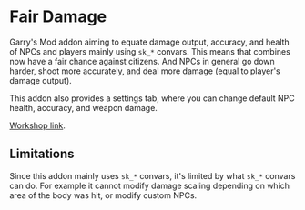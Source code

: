 # Fair Damage
Garry's Mod addon aiming to equate damage output, accuracy, and health of NPCs and players mainly using `sk_*` convars. This means that combines now have a fair chance against citizens. And NPCs in general go down harder, shoot more accurately, and deal more damage (equal to player's damage output).

This addon also provides a settings tab, where you can change default NPC health, accuracy, and weapon damage.

[Workshop link](https://steamcommunity.com/sharedfiles/filedetails/?id=723373358).

## Limitations

Since this addon mainly uses `sk_*` convars, it's limited by what `sk_*` convars can do. For example it cannot modify damage scaling depending on which area of the body was hit, or modify custom NPCs.
